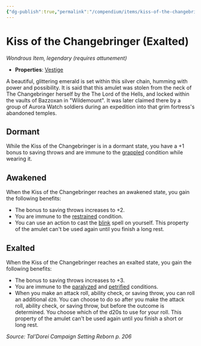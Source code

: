 ```yaml
---
{"dg-publish":true,"permalink":"/compendium/items/kiss-of-the-changebringer-exalted-tdcsr/","tags":["compendium/src/5e/tdcsr","item/attunement/required","item/property/vestige","item/rarity/legendary","item/wondrous"]}
---
```


# Kiss of the Changebringer (Exalted)
*Wondrous Item, legendary (requires attunement)*  

- **Properties**: [Vestige](rules/item-properties.md#Vestige)

A beautiful, glittering emerald is set within this silver chain, humming with power and possibility. It is said that this amulet was stolen from the neck of The Changebringer herself by the The Lord of the Hells, and locked within the vaults of Bazzoxan in "Wildemount". It was later claimed there by a group of Aurora Watch soldiers during an expedition into that grim fortress's abandoned temples.

## Dormant

While the Kiss of the Changebringer is in a dormant state, you have a +1 bonus to saving throws and are immune to the [grappled](rules/conditions.md#grappled) condition while wearing it.

## Awakened

When the Kiss of the Changebringer reaches an awakened state, you gain the following benefits:

- The bonus to saving throws increases to +2.  
- You are immune to the [restrained](rules/conditions.md#restrained) condition.  
- You can use an action to cast the [blink](compendium/spells/blink.md) spell on yourself. This property of the amulet can't be used again until you finish a long rest.  

## Exalted

When the Kiss of the Changebringer reaches an exalted state, you gain the following benefits:

- The bonus to saving throws increases to +3.  
- You are immune to the [paralyzed](rules/conditions.md#paralyzed) and [petrified](rules/conditions.md#petrified) conditions.  
- When you make an attack roll, ability check, or saving throw, you can roll an additional `d20`. You can choose to do so after you make the attack roll, ability check, or saving throw, but before the outcome is determined. You choose which of the d20s to use for your roll. This property of the amulet can't be used again until you finish a short or long rest.  

*Source: Tal'Dorei Campaign Setting Reborn p. 206*
